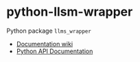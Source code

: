 # python-llsm-wrapper

Python package `llms_wrapper`

* <a href="wiki">Documentation wiki</a>
* [Python API Documentation](https://ofai.github.io/python-llms-wrapper/llms_wrapper/)
